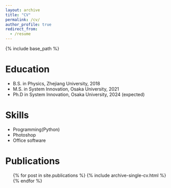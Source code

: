 ```yaml
---
layout: archive
title: "CV"
permalink: /cv/
author_profile: true
redirect_from:
  - /resume
---
```


{% include base_path %}

Education
======
* B.S. in Physics, Zhejiang University, 2018
* M.S. in System Innovation, Osaka University, 2021
* Ph.D in System Innovation, Osaka University, 2024 (expected)

  
Skills
======
* Programming(Python)
* Photoshop
* Office software

Publications
======
  <ul>{% for post in site.publications %}
    {% include archive-single-cv.html %}
  {% endfor %}</ul>

